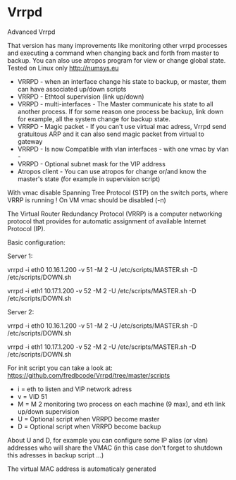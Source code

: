 Vrrpd
=====

Advanced Vrrpd

That version has many improvements like monitoring other vrrpd processes and executing a command when changing back and forth from master to backup. You can also use atropos program for view or change global state. 
Tested on Linux only http://numsys.eu

* VRRPD - when an interface change his state to backup, or master, them can have associated up/down scripts
* VRRPD - Ethtool supervision (link up/down)
* VRRPD - multi-interfaces - The Master communicate his state to all another process. If for some reason one process be backup, link down for example, all the system change for backup state.
* VRRPD - Magic packet - If you can't use virtual mac adress, Vrrpd send gratuitous ARP and it can also send magic packet from virtual to gateway
* VRRPD - Is now Compatible with vlan interfaces - with one vmac by vlan -
* VRRPD - Optional subnet mask for the VIP address
* Atropos client - You can use atropos for change or/and know the master's state (for example in supervision script)

With vmac disable Spanning Tree Protocol (STP) on the switch ports, where VRRP is running !
On VM vmac should be disabled (-n)

The Virtual Router Redundancy Protocol (VRRP) is a computer networking protocol that provides for automatic assignment of available Internet Protocol (IP).

Basic configuration:

Server 1:

vrrpd -i eth0 10.16.1.200 -v 51 -M 2 -U /etc/scripts/MASTER.sh -D /etc/scripts/DOWN.sh

vrrpd -i eth1 10.17.1.200 -v 52 -M 2 -U /etc/scripts/MASTER.sh -D /etc/scripts/DOWN.sh

Server 2:

vrrpd -i eth0 10.16.1.200 -v 51 -M 2 -U /etc/scripts/MASTER.sh -D /etc/scripts/DOWN.sh

vrrpd -i eth1 10.17.1.200 -v 52 -M 2 -U /etc/scripts/MASTER.sh -D /etc/scripts/DOWN.sh

For init script you can take a look at: https://github.com/fredbcode/Vrrpd/tree/master/scripts

* i = eth to listen and VIP network adress
* v = VID 51 
* M = M 2 monitoring two process on each machine (9 max), and eth link up/down supervision 
* U = Optional script when VRRPD become master
* D = Optional script when VRRPD become backup

About U and D, for example you can configure some IP alias (or vlan) addresses who will share the VMAC (in this case don't forget to shutdown this adresses in backup script ...)

The virtual MAC address is automaticaly generated
